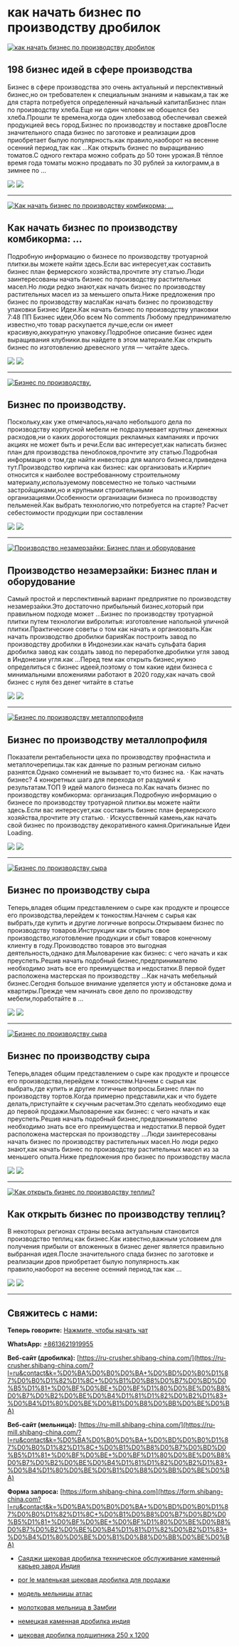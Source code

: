 # как начать бизнес по производству дробилок

<a href="https://swt.shibang-china.com/?l=ru&img&k=%D0%BA%D0%B0%D0%BA+%D0%BD%D0%B0%D1%87%D0%B0%D1%82%D1%8C+%D0%B1%D0%B8%D0%B7%D0%BD%D0%B5%D1%81+%D0%BF%D0%BE+%D0%BF%D1%80%D0%BE%D0%B8%D0%B7%D0%B2%D0%BE%D0%B4%D1%81%D1%82%D0%B2%D1%83+%D0%B4%D1%80%D0%BE%D0%B1%D0%B8%D0%BB%D0%BE%D0%BA" target="_blank">![как начать бизнес по производству дробилок](http://static.shibang-china.com/all-800x300/390.jpg)</a>

## 198 бизнес идей в сфере производства
Бизнес в сфере производства это очень актуальный и перспективный бизнес,но он требователен к специальным знаниям и навыкам,а так же для старта потребуется определенный начальный капиталБизнес план по производству хлеба.Еще ни один человек не обошелся без хлеба.Прошли те времена,когда один хлебозавод обеспечивал свежей продукцией весь город.Бизнес по производству и поставке дровПосле значительного спада бизнес по заготовке и реализации дров приобретает былую популярность.как правило,наоборот на весенне осенний период,так как …Как открыть бизнес по выращиванию томатов.С одного гектара можно собрать до 50 тонн урожая.В тёплое время года томаты можно продавать по 30 рублей за килограмм,а в зимнее по …


<a href="https://whatsapp.shibangsoft.com/WhatsApp.php" target="_blank" title="WhatsApp">![](http://static.shibang-china.com/icon/whatsapp.png)</a> <a href="https://swt.shibang-china.com/?l=ru&icon&k=%D0%BA%D0%B0%D0%BA+%D0%BD%D0%B0%D1%87%D0%B0%D1%82%D1%8C+%D0%B1%D0%B8%D0%B7%D0%BD%D0%B5%D1%81+%D0%BF%D0%BE+%D0%BF%D1%80%D0%BE%D0%B8%D0%B7%D0%B2%D0%BE%D0%B4%D1%81%D1%82%D0%B2%D1%83+%D0%B4%D1%80%D0%BE%D0%B1%D0%B8%D0%BB%D0%BE%D0%BA" target="_blank">![](http://static.shibang-china.com/icon/chat-ru.png)</a>

---

<a href="https://swt.shibang-china.com/?l=ru&img&k=%D0%BA%D0%B0%D0%BA+%D0%BD%D0%B0%D1%87%D0%B0%D1%82%D1%8C+%D0%B1%D0%B8%D0%B7%D0%BD%D0%B5%D1%81+%D0%BF%D0%BE+%D0%BF%D1%80%D0%BE%D0%B8%D0%B7%D0%B2%D0%BE%D0%B4%D1%81%D1%82%D0%B2%D1%83+%D0%B4%D1%80%D0%BE%D0%B1%D0%B8%D0%BB%D0%BE%D0%BA" target="_blank">![Как начать бизнес по производству комбикорма: …](http://static.shibang-china.com/all-800x300/742.jpg)</a>

## Как начать бизнес по производству комбикорма: …
Подробную информацию о бизнесе по производству тротуарной плитки.вы можете найти здесь.Если вас интересует,как составить бизнес план фермерского хозяйства,прочтите эту статью.Люди заинтересованы начать бизнес по производству растительных масел.Но люди редко знают,как начать бизнес по производству растительных масел из за меньшего опыта.Ниже предложения про бизнес по производству маслаКак начать бизнес по производству упаковки Бизнес Идеи.Как начать бизнес по производству упаковки 7:48 ПП Бизнес идеи,Обо всем No comments Любому предпринимателю известно,что товар раскупается лучше,если он имеет красивую,аккуратную упаковку.Подробное описание бизнес идеи выращивания клубники.вы найдете в этом материале.Как открыть бизнес по изготовлению древесного угля — читайте здесь.


<a href="https://whatsapp.shibangsoft.com/WhatsApp.php" target="_blank" title="WhatsApp">![](http://static.shibang-china.com/icon/whatsapp.png)</a> <a href="https://swt.shibang-china.com/?l=ru&icon&k=%D0%BA%D0%B0%D0%BA+%D0%BD%D0%B0%D1%87%D0%B0%D1%82%D1%8C+%D0%B1%D0%B8%D0%B7%D0%BD%D0%B5%D1%81+%D0%BF%D0%BE+%D0%BF%D1%80%D0%BE%D0%B8%D0%B7%D0%B2%D0%BE%D0%B4%D1%81%D1%82%D0%B2%D1%83+%D0%B4%D1%80%D0%BE%D0%B1%D0%B8%D0%BB%D0%BE%D0%BA" target="_blank">![](http://static.shibang-china.com/icon/chat-ru.png)</a>

---

<a href="https://swt.shibang-china.com/?l=ru&img&k=%D0%BA%D0%B0%D0%BA+%D0%BD%D0%B0%D1%87%D0%B0%D1%82%D1%8C+%D0%B1%D0%B8%D0%B7%D0%BD%D0%B5%D1%81+%D0%BF%D0%BE+%D0%BF%D1%80%D0%BE%D0%B8%D0%B7%D0%B2%D0%BE%D0%B4%D1%81%D1%82%D0%B2%D1%83+%D0%B4%D1%80%D0%BE%D0%B1%D0%B8%D0%BB%D0%BE%D0%BA" target="_blank">![Бизнес по производству.](http://static.shibang-china.com/all-800x300/1164.jpg)</a>

## Бизнес по производству.
Поскольку,как уже отмечалось,начало небольшого дела по производству корпусной мебели не подразумевает крупных денежных расходов,ни о каких дорогостоящих рекламных кампаниях и прочих акциях не может быть и речи.Если вас интересует,как написать бизнес план для производства пеноблоков,прочтите эту статью.Подробная информация о том,где найти инвестора для малого бизнеса,приведена тут.Производство кирпича как бизнес: как организовать и.Кирпич относится к наиболее востребованному строительному материалу,используемому повсеместно не только частными застройщиками,но и крупными строительными организациями.Особенности организации бизнеса по производству пельменей.Как выбрать технологию,что потребуется на старте? Расчет себестоимости продукции при составлении


<a href="https://whatsapp.shibangsoft.com/WhatsApp.php" target="_blank" title="WhatsApp">![](http://static.shibang-china.com/icon/whatsapp.png)</a> <a href="https://swt.shibang-china.com/?l=ru&icon&k=%D0%BA%D0%B0%D0%BA+%D0%BD%D0%B0%D1%87%D0%B0%D1%82%D1%8C+%D0%B1%D0%B8%D0%B7%D0%BD%D0%B5%D1%81+%D0%BF%D0%BE+%D0%BF%D1%80%D0%BE%D0%B8%D0%B7%D0%B2%D0%BE%D0%B4%D1%81%D1%82%D0%B2%D1%83+%D0%B4%D1%80%D0%BE%D0%B1%D0%B8%D0%BB%D0%BE%D0%BA" target="_blank">![](http://static.shibang-china.com/icon/chat-ru.png)</a>

---

<a href="https://swt.shibang-china.com/?l=ru&img&k=%D0%BA%D0%B0%D0%BA+%D0%BD%D0%B0%D1%87%D0%B0%D1%82%D1%8C+%D0%B1%D0%B8%D0%B7%D0%BD%D0%B5%D1%81+%D0%BF%D0%BE+%D0%BF%D1%80%D0%BE%D0%B8%D0%B7%D0%B2%D0%BE%D0%B4%D1%81%D1%82%D0%B2%D1%83+%D0%B4%D1%80%D0%BE%D0%B1%D0%B8%D0%BB%D0%BE%D0%BA" target="_blank">![Производство незамерзайки: Бизнес план и оборудование](http://static.shibang-china.com/all-800x300/568.jpg)</a>

## Производство незамерзайки: Бизнес план и оборудование
Самый простой и перспективный вариант предприятие по производству незамерзайки.Это достаточно прибыльный бизнес,который при правильном подходе может …Бизнес по производству тротуарной плитки путем технологии вибролитья: изготовление напольной уличной плитки.Практические советы о том как начать и организовать.Как начать производство дробилки барияКак построить завод по производству дробилки в Индонезии.как начать сульфата бария дробилка завод как создать завод по переработке.дробилки угля завод в Индонезии угля.как …Перед тем как открыть бизнес,нужно определиться с бизнес идеей,поэтому о том какие идеи бизнеса с минимальными вложениями работают в 2020 году,как начать свой бизнес с нуля без денег читайте в статье


<a href="https://whatsapp.shibangsoft.com/WhatsApp.php" target="_blank" title="WhatsApp">![](http://static.shibang-china.com/icon/whatsapp.png)</a> <a href="https://swt.shibang-china.com/?l=ru&icon&k=%D0%BA%D0%B0%D0%BA+%D0%BD%D0%B0%D1%87%D0%B0%D1%82%D1%8C+%D0%B1%D0%B8%D0%B7%D0%BD%D0%B5%D1%81+%D0%BF%D0%BE+%D0%BF%D1%80%D0%BE%D0%B8%D0%B7%D0%B2%D0%BE%D0%B4%D1%81%D1%82%D0%B2%D1%83+%D0%B4%D1%80%D0%BE%D0%B1%D0%B8%D0%BB%D0%BE%D0%BA" target="_blank">![](http://static.shibang-china.com/icon/chat-ru.png)</a>

---

<a href="https://swt.shibang-china.com/?l=ru&img&k=%D0%BA%D0%B0%D0%BA+%D0%BD%D0%B0%D1%87%D0%B0%D1%82%D1%8C+%D0%B1%D0%B8%D0%B7%D0%BD%D0%B5%D1%81+%D0%BF%D0%BE+%D0%BF%D1%80%D0%BE%D0%B8%D0%B7%D0%B2%D0%BE%D0%B4%D1%81%D1%82%D0%B2%D1%83+%D0%B4%D1%80%D0%BE%D0%B1%D0%B8%D0%BB%D0%BE%D0%BA" target="_blank">![Бизнес по производству металлопрофиля](http://static.shibang-china.com/all-800x300/1262.jpg)</a>

## Бизнес по производству металлопрофиля
Показатели рентабельности цеха по производству профнастила и металлочерепицы.так как данные по разным регионам сильно разнятся.Однако сомнений не вызывает то,что бизнес на.&nbsp;&#0183;&#32;Как начать бизнес? 4 конкретных шага для перехода от раздумий к результатам.ТОП 9 идей малого бизнеса по.Как начать бизнес по производству комбикорма: организация.Подробную информацию о бизнесе по производству тротуарной плитки.вы можете найти здесь.Если вас интересует,как составить бизнес план фермерского хозяйства,прочтите эту статью.&nbsp;&#0183;&#32;Искусственный камень,как начать свой бизнес по производству декоративного камня.Оригинальные Идеи Loading.


<a href="https://whatsapp.shibangsoft.com/WhatsApp.php" target="_blank" title="WhatsApp">![](http://static.shibang-china.com/icon/whatsapp.png)</a> <a href="https://swt.shibang-china.com/?l=ru&icon&k=%D0%BA%D0%B0%D0%BA+%D0%BD%D0%B0%D1%87%D0%B0%D1%82%D1%8C+%D0%B1%D0%B8%D0%B7%D0%BD%D0%B5%D1%81+%D0%BF%D0%BE+%D0%BF%D1%80%D0%BE%D0%B8%D0%B7%D0%B2%D0%BE%D0%B4%D1%81%D1%82%D0%B2%D1%83+%D0%B4%D1%80%D0%BE%D0%B1%D0%B8%D0%BB%D0%BE%D0%BA" target="_blank">![](http://static.shibang-china.com/icon/chat-ru.png)</a>

---

<a href="https://swt.shibang-china.com/?l=ru&img&k=%D0%BA%D0%B0%D0%BA+%D0%BD%D0%B0%D1%87%D0%B0%D1%82%D1%8C+%D0%B1%D0%B8%D0%B7%D0%BD%D0%B5%D1%81+%D0%BF%D0%BE+%D0%BF%D1%80%D0%BE%D0%B8%D0%B7%D0%B2%D0%BE%D0%B4%D1%81%D1%82%D0%B2%D1%83+%D0%B4%D1%80%D0%BE%D0%B1%D0%B8%D0%BB%D0%BE%D0%BA" target="_blank">![Бизнес по производству сыра](http://static.shibang-china.com/all-800x300/1198.jpg)</a>

## Бизнес по производству сыра
Теперь,владея общим представлением о сыре как продукте и процессе его производства,перейдем к тонкостям.Начнем с сырья как выбрать,где купить и другие логичные вопросы.Открываем бизнес по производству товаров.Инструкции как открыть свое производство,изготовление продукции и сбыт товаров конечному клиенту в году.Производство товаров это выгодная деятельность,однако для.Мыловарение как бизнес: с чего начать и как преуспеть.Решив начать подобный бизнес,предпринимателю необходимо знать все его преимущества и недостатки.В первой будет расположена мастерская по производству …Как начать мебельный бизнес.Сегодня большое внимание уделяется уюту и обстановке дома и квартиры.Прежде чем начинать свое дело по производству мебели,поработайте в …


<a href="https://whatsapp.shibangsoft.com/WhatsApp.php" target="_blank" title="WhatsApp">![](http://static.shibang-china.com/icon/whatsapp.png)</a> <a href="https://swt.shibang-china.com/?l=ru&icon&k=%D0%BA%D0%B0%D0%BA+%D0%BD%D0%B0%D1%87%D0%B0%D1%82%D1%8C+%D0%B1%D0%B8%D0%B7%D0%BD%D0%B5%D1%81+%D0%BF%D0%BE+%D0%BF%D1%80%D0%BE%D0%B8%D0%B7%D0%B2%D0%BE%D0%B4%D1%81%D1%82%D0%B2%D1%83+%D0%B4%D1%80%D0%BE%D0%B1%D0%B8%D0%BB%D0%BE%D0%BA" target="_blank">![](http://static.shibang-china.com/icon/chat-ru.png)</a>

---

<a href="https://swt.shibang-china.com/?l=ru&img&k=%D0%BA%D0%B0%D0%BA+%D0%BD%D0%B0%D1%87%D0%B0%D1%82%D1%8C+%D0%B1%D0%B8%D0%B7%D0%BD%D0%B5%D1%81+%D0%BF%D0%BE+%D0%BF%D1%80%D0%BE%D0%B8%D0%B7%D0%B2%D0%BE%D0%B4%D1%81%D1%82%D0%B2%D1%83+%D0%B4%D1%80%D0%BE%D0%B1%D0%B8%D0%BB%D0%BE%D0%BA" target="_blank">![Бизнес по производству сыра](http://static.shibang-china.com/all-800x300/1148.jpg)</a>

## Бизнес по производству сыра
Теперь,владея общим представлением о сыре как продукте и процессе его производства,перейдем к тонкостям.Начнем с сырья как выбрать,где купить и другие логичные вопросы.Бизнес план по производству тортов.Когда примерно представили,как и что будете делать,приступайте к скучным расчетам.Это сделать необходимо еще до первой продажи.Мыловарение как бизнес: с чего начать и как преуспеть.Решив начать подобный бизнес,предпринимателю необходимо знать все его преимущества и недостатки.В первой будет расположена мастерская по производству …Люди заинтересованы начать бизнес по производству растительных масел.Но люди редко знают,как начать бизнес по производству растительных масел из за меньшего опыта.Ниже предложения про бизнес по производству масла


<a href="https://whatsapp.shibangsoft.com/WhatsApp.php" target="_blank" title="WhatsApp">![](http://static.shibang-china.com/icon/whatsapp.png)</a> <a href="https://swt.shibang-china.com/?l=ru&icon&k=%D0%BA%D0%B0%D0%BA+%D0%BD%D0%B0%D1%87%D0%B0%D1%82%D1%8C+%D0%B1%D0%B8%D0%B7%D0%BD%D0%B5%D1%81+%D0%BF%D0%BE+%D0%BF%D1%80%D0%BE%D0%B8%D0%B7%D0%B2%D0%BE%D0%B4%D1%81%D1%82%D0%B2%D1%83+%D0%B4%D1%80%D0%BE%D0%B1%D0%B8%D0%BB%D0%BE%D0%BA" target="_blank">![](http://static.shibang-china.com/icon/chat-ru.png)</a>

---

<a href="https://swt.shibang-china.com/?l=ru&img&k=%D0%BA%D0%B0%D0%BA+%D0%BD%D0%B0%D1%87%D0%B0%D1%82%D1%8C+%D0%B1%D0%B8%D0%B7%D0%BD%D0%B5%D1%81+%D0%BF%D0%BE+%D0%BF%D1%80%D0%BE%D0%B8%D0%B7%D0%B2%D0%BE%D0%B4%D1%81%D1%82%D0%B2%D1%83+%D0%B4%D1%80%D0%BE%D0%B1%D0%B8%D0%BB%D0%BE%D0%BA" target="_blank">![Как открыть бизнес по производству теплиц?](http://static.shibang-china.com/all-800x300/381.jpg)</a>

## Как открыть бизнес по производству теплиц?
В некоторых регионах страны весьма актуальным становится производство теплиц как бизнес.Как известно,важным условием для получения прибыли от вложенных в бизнес денег является правильно выбранная идея.После значительного спада бизнес по заготовке и реализации дров приобретает былую популярность.как правило,наоборот на весенне осенний период,так как …

<a href="https://whatsapp.shibangsoft.com/WhatsApp.php" target="_blank" title="WhatsApp">![](http://static.shibang-china.com/icon/whatsapp.png)</a> <a href="https://swt.shibang-china.com/?l=ru&icon&k=%D0%BA%D0%B0%D0%BA+%D0%BD%D0%B0%D1%87%D0%B0%D1%82%D1%8C+%D0%B1%D0%B8%D0%B7%D0%BD%D0%B5%D1%81+%D0%BF%D0%BE+%D0%BF%D1%80%D0%BE%D0%B8%D0%B7%D0%B2%D0%BE%D0%B4%D1%81%D1%82%D0%B2%D1%83+%D0%B4%D1%80%D0%BE%D0%B1%D0%B8%D0%BB%D0%BE%D0%BA" target="_blank">![](http://static.shibang-china.com/icon/chat-ru.png)</a>

---
## Свяжитесь с нами:

**Теперь говорите:** [Нажмите, чтобы начать чат](https://swt.shibang-china.com?l=ru&contact&k=%D0%BA%D0%B0%D0%BA+%D0%BD%D0%B0%D1%87%D0%B0%D1%82%D1%8C+%D0%B1%D0%B8%D0%B7%D0%BD%D0%B5%D1%81+%D0%BF%D0%BE+%D0%BF%D1%80%D0%BE%D0%B8%D0%B7%D0%B2%D0%BE%D0%B4%D1%81%D1%82%D0%B2%D1%83+%D0%B4%D1%80%D0%BE%D0%B1%D0%B8%D0%BB%D0%BE%D0%BA)

**WhatsApp:**  [+8613621919955](https://whatsapp.shibangsoft.com/WhatsApp.php)

**Веб-сайт (дробилка):** [https://ru-crusher.shibang-china.com/](https://ru-crusher.shibang-china.com/?l=ru&contact&k=%D0%BA%D0%B0%D0%BA+%D0%BD%D0%B0%D1%87%D0%B0%D1%82%D1%8C+%D0%B1%D0%B8%D0%B7%D0%BD%D0%B5%D1%81+%D0%BF%D0%BE+%D0%BF%D1%80%D0%BE%D0%B8%D0%B7%D0%B2%D0%BE%D0%B4%D1%81%D1%82%D0%B2%D1%83+%D0%B4%D1%80%D0%BE%D0%B1%D0%B8%D0%BB%D0%BE%D0%BA)

**Веб-сайт (мельница):** [https://ru-mill.shibang-china.com/](https://ru-mill.shibang-china.com/?l=ru&contact&k=%D0%BA%D0%B0%D0%BA+%D0%BD%D0%B0%D1%87%D0%B0%D1%82%D1%8C+%D0%B1%D0%B8%D0%B7%D0%BD%D0%B5%D1%81+%D0%BF%D0%BE+%D0%BF%D1%80%D0%BE%D0%B8%D0%B7%D0%B2%D0%BE%D0%B4%D1%81%D1%82%D0%B2%D1%83+%D0%B4%D1%80%D0%BE%D0%B1%D0%B8%D0%BB%D0%BE%D0%BA)

**Форма запроса:** [https://form.shibang-china.com](https://form.shibang-china.com?l=ru&contact&k=%D0%BA%D0%B0%D0%BA+%D0%BD%D0%B0%D1%87%D0%B0%D1%82%D1%8C+%D0%B1%D0%B8%D0%B7%D0%BD%D0%B5%D1%81+%D0%BF%D0%BE+%D0%BF%D1%80%D0%BE%D0%B8%D0%B7%D0%B2%D0%BE%D0%B4%D1%81%D1%82%D0%B2%D1%83+%D0%B4%D1%80%D0%BE%D0%B1%D0%B8%D0%BB%D0%BE%D0%BA)

* [Саяджи щековая дробилка техническое обслуживание каменный карьер завод Индия](../135/%D0%A1%D0%B0%D1%8F%D0%B4%D0%B6%D0%B8%20%D1%89%D0%B5%D0%BA%D0%BE%D0%B2%D0%B0%D1%8F%20%D0%B4%D1%80%D0%BE%D0%B1%D0%B8%D0%BB%D0%BA%D0%B0%20%D1%82%D0%B5%D1%85%D0%BD%D0%B8%D1%87%D0%B5%D1%81%D0%BA%D0%BE%D0%B5%20%D0%BE%D0%B1%D1%81%D0%BB%D1%83%D0%B6%D0%B8%D0%B2%D0%B0%D0%BD%D0%B8%D0%B5%20%D0%BA%D0%B0%D0%BC%D0%B5%D0%BD%D0%BD%D1%8B%D0%B9%20%D0%BA%D0%B0%D1%80%D1%8C%D0%B5%D1%80%20%D0%B7%D0%B0%D0%B2%D0%BE%D0%B4%20%D0%98%D0%BD%D0%B4%D0%B8%D1%8F.md)

* [por le маленькая щековая дробилка для продажи](../133/por%20le%20%D0%BC%D0%B0%D0%BB%D0%B5%D0%BD%D1%8C%D0%BA%D0%B0%D1%8F%20%D1%89%D0%B5%D0%BA%D0%BE%D0%B2%D0%B0%D1%8F%20%D0%B4%D1%80%D0%BE%D0%B1%D0%B8%D0%BB%D0%BA%D0%B0%20%D0%B4%D0%BB%D1%8F%20%D0%BF%D1%80%D0%BE%D0%B4%D0%B0%D0%B6%D0%B8.md)

* [модель мельницы атлас](../133/%D0%BC%D0%BE%D0%B4%D0%B5%D0%BB%D1%8C%20%D0%BC%D0%B5%D0%BB%D1%8C%D0%BD%D0%B8%D1%86%D1%8B%20%D0%B0%D1%82%D0%BB%D0%B0%D1%81.md)

* [молотковая мельница в Замбии](../133/%D0%BC%D0%BE%D0%BB%D0%BE%D1%82%D0%BA%D0%BE%D0%B2%D0%B0%D1%8F%20%D0%BC%D0%B5%D0%BB%D1%8C%D0%BD%D0%B8%D1%86%D0%B0%20%D0%B2%20%D0%97%D0%B0%D0%BC%D0%B1%D0%B8%D0%B8.md)

* [немецкая каменная дробилка индия](../131/%D0%BD%D0%B5%D0%BC%D0%B5%D1%86%D0%BA%D0%B0%D1%8F%20%D0%BA%D0%B0%D0%BC%D0%B5%D0%BD%D0%BD%D0%B0%D1%8F%20%D0%B4%D1%80%D0%BE%D0%B1%D0%B8%D0%BB%D0%BA%D0%B0%20%D0%B8%D0%BD%D0%B4%D0%B8%D1%8F.md)

* [щековая дробилка подшипника 250 х 1200](../133/%D1%89%D0%B5%D0%BA%D0%BE%D0%B2%D0%B0%D1%8F%20%D0%B4%D1%80%D0%BE%D0%B1%D0%B8%D0%BB%D0%BA%D0%B0%20%D0%BF%D0%BE%D0%B4%D1%88%D0%B8%D0%BF%D0%BD%D0%B8%D0%BA%D0%B0%20250%20%D1%85%201200.md)